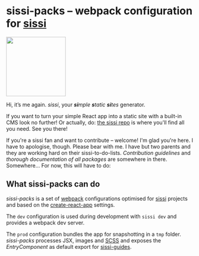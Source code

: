 # sissi-packs – webpack configuration for [sissi]

<img src='https://raw.githubusercontent.com/square-a/sissi/master/sissi.png'  width='160px' />

Hi, it’s me again. *sissi*, your ***si**mple **s**tatic **si**tes* generator.

If you want to turn your simple React app into a static site with a built-in CMS look no further! Or actually, do: [the sissi repo][sissi] is where you'll find all you need. See you there!

If you're a sissi fan and want to contribute – welcome! I'm glad you're here. I have to apologise, though. Please bear with me. I have but two parents and they are working hard on their sissi-to-do-lists. *Contribution guidelines* and *thorough documentation of all packages* are somewhere in there. Somewhere... For now, this will have to do:

## What sissi-packs can do
*sissi-packs* is a set of [webpack](https://webpack.js.org) configurations optimised for [sissi] projects and based on the [create-react-app](https://github.com/facebook/create-react-app) settings.

The `dev` configuration is used during development with `sissi dev` and provides a webpack dev server.

The `prod` configuration bundles the app for snapshotting in a `tmp` folder. *sissi-packs* processes JSX, images and [SCSS](https://sass-lang.com/) and exposes the *EntryComponent* as default export for [sissi-guides].

[sissi]:https://github.com/square-a/sissi
[sissi-guides]:https://github.com/square-a/sissi-guides

